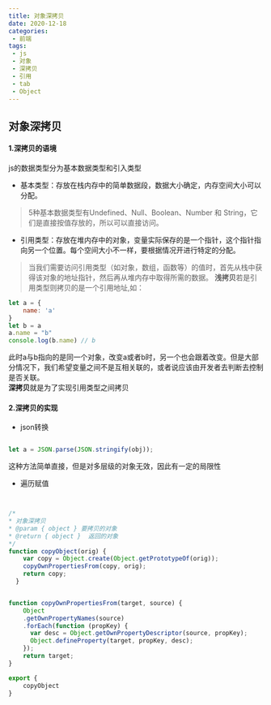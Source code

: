 ```yaml
--- 
title: 对象深拷贝
date: 2020-12-18
categories: 
 - 前端
tags: 
 - js
 - 对象
 - 深拷贝
 - 引用
 - tab
 - Object
--- 
```

## 对象深拷贝

#### 1.深拷贝的语境
js的数据类型分为基本数据类型和引入类型
* 基本类型：存放在栈内存中的简单数据段，数据大小确定，内存空间大小可以分配。
> 5种基本数据类型有Undefined、Null、Boolean、Number 和 String，它们是直接按值存放的，所以可以直接访问。

* 引用类型：存放在堆内存中的对象，变量实际保存的是一个指针，这个指针指向另一个位置。每个空间大小不一样，要根据情况开进行特定的分配。

> 当我们需要访问引用类型（如对象，数组，函数等）的值时，首先从栈中获得该对象的地址指针，然后再从堆内存中取得所需的数据。
<b>浅拷贝</b>若是引用类型则拷贝的是一个引用地址,如：

``` js
let a = {
	name: 'a'
}
let b = a
a.name = "b"
console.log(b.name) // b
```
此时a与b指向的是同一个对象，改变a或者b时，另一个也会跟着改变。但是大部分情况下，我们希望变量之间不是互相关联的，或者说应该由开发者去判断去控制是否关联。<br>
<b>深拷贝</b>就是为了实现引用类型之间拷贝

#### 2.深拷贝的实现

* json转换

```js

let a = JSON.parse(JSON.stringify(obj));
```
这种方法简单直接，但是对多层级的对象无效，因此有一定的局限性

* 遍历赋值

```js

 
/*
* 对象深拷贝
* @param { object } 要拷贝的对象
* @return { object }  返回的对象
*/
function copyObject(orig) {
    var copy = Object.create(Object.getPrototypeOf(orig));
    copyOwnPropertiesFrom(copy, orig);
    return copy;
  }


function copyOwnPropertiesFrom(target, source) {
	Object
	.getOwnPropertyNames(source)
	.forEach(function (propKey) {
	  var desc = Object.getOwnPropertyDescriptor(source, propKey);
	  Object.defineProperty(target, propKey, desc);
	});
	return target;
}

export {
	copyObject
}
```
